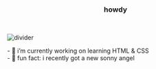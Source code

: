 <h3 style="text-align:center;">howdy</h3>

<br>

![divider](https://cutekawaiiresources.wordpress.com/wp-content/uploads/2014/08/tumblr_m3xy3v8sv81rodiav.gif)

<p>
- 🌸 i’m currently working on learning HTML & CSS <br>
- 🍰 fun fact: i recently got a new sonny angel
</p>
